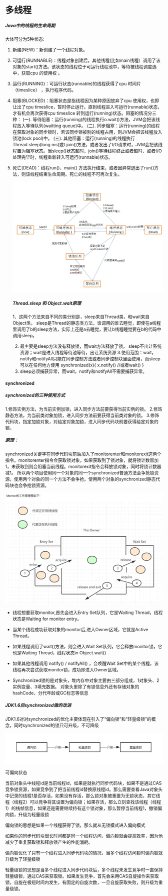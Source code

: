# 多线程

##### Java中的线程的生命周期

大体可分为5种状态:

1. 新建(NEW)：新创建了一个线程对象。

2. 可运行(RUNNABLE)：线程对象创建后，其他线程(比如main线程）调用了该对象的start()方法。该状态的线程位于可运行线程池中，等待被线程调度选中，获取cpu 的使用权 。

3. 运行(RUNNING)：可运行状态(runnable)的线程获得了cpu 时间片（timeslice） ，执行程序代码。

4. 阻塞(BLOCKED)：阻塞状态是指线程因为某种原因放弃了cpu 使用权，也即让出了cpu timeslice，暂时停止运行。直到线程进入可运行(runnable)状态，才有机会再次获得cpu timeslice 转到运行(running)状态。阻塞的情况分三种： 
   (一). 等待阻塞：运行(running)的线程执行o.wait()方法，JVM会把该线程放入等待队列(waitting queue)中。
   (二). 同步阻塞：运行(running)的线程在获取对象的同步锁时，若该同步锁被别的线程占用，则JVM会把该线程放入锁池(lock pool)中。
   (三). 其他阻塞：运行(running)的线程执行Thread.sleep(long ms)或t.join()方法，或者发出了I/O请求时，JVM会把该线程置为阻塞状态。当sleep()状态超时、join()等待线程终止或者超时、或者I/O处理完毕时，线程重新转入可运行(runnable)状态。

5. 死亡(DEAD)：线程run()、main() 方法执行结束，或者因异常退出了run()方法，则该线程结束生命周期。死亡的线程不可再次复生。

   ![img](images/wps4.png)

   ##### Thread.sleep 和 Object.wait原理

   1、这两个方法来自不同的类分别是，sleep来自Thread类，和wait来自Object类。
   sleep是Thread的静态类方法，谁调用的谁去睡觉，即使在a线程里调用了b的sleep方法，实际上还是a去睡觉，要让b线程睡觉要在b的代码中调用sleep。

   2. 最主要是sleep方法没有释放锁，而wait方法释放了锁，
      sleep不出让系统资源；wait是进入线程等待池等待，出让系统资源
      3.使用范围：wait，notify和notifyAll只能在同步控制方法或者同步控制块里面使用，而sleep可以在任何地方使用 
      synchronized(x){ 
         x.notify() 
        //或者wait() 
      }
   3. sleep必须捕获异常，而wait，notify和notifyAll不需要捕获异常。

#### synchronized

##### synchronized的三种使用方式

1.修饰实例方法，为当前实例加锁，进入同步方法前要获得当前实例的锁。
2.修饰静态方法，为当前类对象加锁，进入同步方法前要获得当前类对象的锁。
3.修饰代码块，指定加锁对象，对给定对象加锁，进入同步代码块前要获得给定对象的锁。

#####   原理：

  synchronized关键字在同步代码块前后加入了monitorenter和monitorexit这两个指令。monitorenter指令会获取锁对象，如果获取到了锁对象，就将锁计数器加1，未获取到则会阻塞当前线程。monitorexit指令会释放锁对象，同时将锁计数器减1。
所以两个项目使用同一个对象的同一个synchronized普通方法会争抢锁资源，使用两个对象的同一个方法不会争抢。使用两个对象的synchronized静态代码块也会争抢锁资源。

![image-20220615010249121](images/image-20220615010249121.png)

- 线程想要获取monitor,首先会进入Entry Set队列，它是Waiting Thread，线程状态是Waiting for monitor entry。

- 当某个线程成功获取对象的monitor后,进入Owner区域，它就是Active Thread。

- 如果线程调用了wait()方法，则会进入Wait Set队列，它会释放monitor锁，它也是Waiting Thread，线程状态in Object.wait()

- 如果其他线程调用 notify() / notifyAll() ，会唤醒Wait Set中的某个线程，该线程再次尝试获取monitor锁，成功即进入Owner区域。

-  Synchronized锁的是对象头，堆内存中对象主要由三部分组成，1对象头、2实例变量、3填充数据。 对象头里除了有锁信息外还有存储对象的hashCode、分代年龄或GC标志等信息

  ##### JDK1.6后synchronized做的改进

  JDK1.6对对synchronized的优化主要体现在引入了“偏向锁”和“轻量级锁”的概念，同时synchronized的锁只可升级，不可降级

  ![img](images/wps5.jpg)

  可偏向状态

  当前对象头中线程id是当前线程id，如果是就执行同步代码块，如果不是通过CAS竞争锁资源，如果竞争到了把当前线程id替换原线程id。那么需要查看Java对象头中记录的线程1是否存活，如果没有存活，那么锁对象被重置为无锁状态，其它线程（线程2）可以竞争将其设置为偏向锁；如果存活，那么立刻查找该线程（线程1）的栈帧信息，如果还是需要继续持有这个锁对象，那么暂停当前线程1，撤销偏向锁，升级为轻量级锁

  偏向锁的思想是如果一个线程获得了锁，那么就从无锁模式进入偏向模式

  如果你的同步代码块很长时间都是同一个线程访问，偏向锁就会提高效率，因为他减少了重复获取锁和释放锁产生的性能消耗。

  偏向锁优化了只有一个线程进入同步代码块的情况，当多个线程访问锁时偏向锁就升级为了轻量级锁

  轻量级锁的思想是当多个线程进入同步代码块后，多个线程未发生竞争时一直保持轻量级锁，通过CAS来获取锁。如果发生竞争，首先会采用CAS自旋操作来获取锁，自旋在极短时间内发生，有固定的自旋次数，一旦自旋获取失败，则升级为重量级锁。



